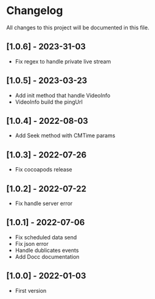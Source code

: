 # Changelog
All changes to this project will be documented in this file.

## [1.0.6] - 2023-31-03
- Fix regex to handle private live stream

## [1.0.5] - 2023-03-23
- Add init method that handle VideoInfo
- VideoInfo build the pingUrl

## [1.0.4] - 2022-08-03
- Add Seek method with CMTime params

## [1.0.3] - 2022-07-26
- Fix cocoapods release

## [1.0.2] - 2022-07-22
- Fix handle server error

## [1.0.1] - 2022-07-06
- Fix scheduled data send 
- Fix json error
- Handle dublicates events
- Add Docc documentation

## [1.0.0] - 2022-01-03
- First version

